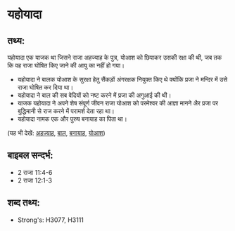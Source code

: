 # यहोयादा #

## तथ्य: ##

यहोयादा एक याजक था जिसने राजा अहज्याह के पुत्र, योआश को छिपाकर उसकी रक्षा की थी, जब तक कि वह राजा घोषित किए जाने की आयु का नहीं हो गया।

* यहोयादा ने बालक योआश के सुरक्षा हेतु सैंकड़ों अंगरक्षक नियुक्त किए थे क्योंकि प्रजा ने मन्दिर में उसे राजा घोषित कर दिया था।
* यहोयादा ने बाल की सब वेदियों को नष्ट करने में प्रजा की अगुआई की थी।
* याजक यहोयादा ने अपने शेष संपूर्ण जीवन राजा योआश को परमेश्वर की आज्ञा मानने अैर प्रजा पर बुद्धिमानी से राज करने में परामर्श देता रहा था।
* यहोयादा नामक एक और पुरुष बनायाह का पिता था।

(यह भी देखें: [अहज्याह](../ahaziah.md), [बाल](../baal.md), [बनायाह](../benaiah.md), [योआश](../joash.md))

## बाइबल सन्दर्भ: ##

* 2 राजा 11:4-6
* 2 राजा 12:1-3

## शब्द तथ्य: ##

* Strong's: H3077, H3111
